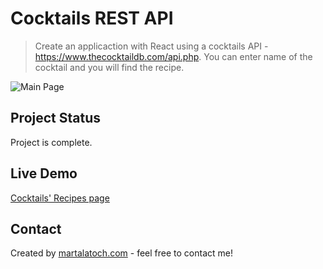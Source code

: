 # Cocktails REST API
> Create an applicaction with React using a cocktails API -  https://www.thecocktaildb.com/api.php.
> You can enter name of the cocktail and you will find the recipe.

![Main Page](https://res.cloudinary.com/martaaa19190/image/upload/v1653834236/moje_projekty/Screenshot_2022-05-29_162340_uicdsl.jpg)

## Project Status
Project is complete. 

## Live Demo
[Cocktails' Recipes page](https://drinks-api-rest.vercel.app/)

## Contact
Created by [martalatoch.com](https://www.martalatoch.com/) - feel free to contact me!
